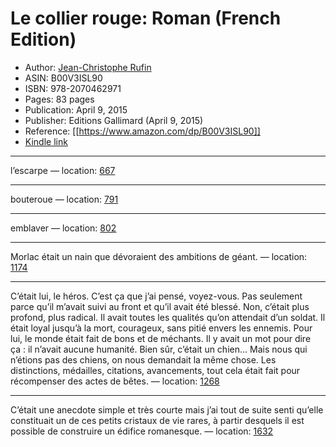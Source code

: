 # Le collier rouge: Roman (French Edition)

* Author: [Jean-Christophe Rufin](https://www.amazon.com/Jean-Christophe-Rufin/e/B001H9TZC2/ref=dp_byline_cont_ebooks_1)
* ASIN: B00V3ISL90
* ISBN: 978-2070462971
* Pages: 83 pages
* Publication: April 9, 2015
* Publisher: Editions Gallimard (April 9, 2015)
* Reference: [[https://www.amazon.com/dp/B00V3ISL90]]
* [Kindle link](kindle://book?action=open&asin=B00V3ISL90)


---
l’escarpe — location: [667](kindle://book?action=open&asin=B00V3ISL90&location=667)

---
bouteroue — location: [791](kindle://book?action=open&asin=B00V3ISL90&location=791)

---
emblaver — location: [802](kindle://book?action=open&asin=B00V3ISL90&location=802)

---
Morlac était un nain que dévoraient des ambitions de géant. — location: [1174](kindle://book?action=open&asin=B00V3ISL90&location=1174)

---
C’était lui, le héros. C’est ça que j’ai pensé, voyez-vous. Pas seulement parce qu’il m’avait suivi au front et qu’il avait été blessé. Non, c’était plus profond, plus radical. Il avait toutes les qualités qu’on attendait d’un soldat. Il était loyal jusqu’à la mort, courageux, sans pitié envers les ennemis. Pour lui, le monde était fait de bons et de méchants. Il y avait un mot pour dire ça : il n’avait aucune humanité. Bien sûr, c’était un chien... Mais nous qui n’étions pas des chiens, on nous demandait la même chose. Les distinctions, médailles, citations, avancements, tout cela était fait pour récompenser des actes de bêtes. — location: [1268](kindle://book?action=open&asin=B00V3ISL90&location=1268)

---
C’était une anecdote simple et très courte mais j’ai tout de suite senti qu’elle constituait un de ces petits cristaux de vie rares, à partir desquels il est possible de construire un édifice romanesque. — location: [1632](kindle://book?action=open&asin=B00V3ISL90&location=1632)

